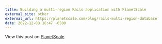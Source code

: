 ```yaml
---
title: Building a multi-region Rails application with PlanetScale
external_site: other
external_url: https://planetscale.com/blog/rails-multi-region-database
date: 2022-12-08 18:47 -0500
---
```


<!-- link[https://planetscale.com/blog/rails-multi-region-database] -->

View this post on [PlanetScale](https://planetscale.com/blog/rails-multi-region-database).
